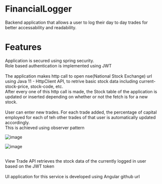 # FinancialLogger

Backend application that allows a user to log their day to day trades for better accessability and readability.

# Features

Application is secured using spring security. <br/>
Role based authentication is implemented using JWT<br/><br/>
The application makes http call to open nse(National Stock Exchange) url using Java 11 - HttpClient API, to retrive basic stock data including current-stock-price,
stock-code, etc. <br/>
After every one of this http call is made, the Stock table of the application is updated or inserted depending on whether or not the fetch is for a new stock.
<br/><br/>
User can enter new trades. For each trade added, the percentage of capital employed for each of teh other trades of that user is automatically updated accordingly.<br/>
This is achieved using observer pattern 

![image](https://user-images.githubusercontent.com/79571862/189483609-3a8fb9b8-ec12-490e-8476-1401bd39c988.png)

![image](https://user-images.githubusercontent.com/79571862/189483553-e07d15ab-f655-4b09-94f8-0dcfeabafc67.png)

<br/>
View Trade API retrieves the stock data of the currently logged in user based on the JWT token
<br/><br/>
UI application for this service is developed using Angular github url <https://github.com/NaveenJoyGit/FinancialLoggerUI>

<br/>
